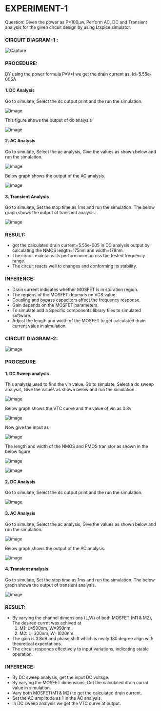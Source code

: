 # EXPERIMENT-1
Question: Given the power as P=100µw, Perform AC, DC and Transient analysis for the given circuit design by using Ltspice simulator.

### CIRCUIT DIAGRAM-1 :

![Capture](https://github.com/user-attachments/assets/502293a1-3c00-4db0-84ed-ca37947585df)

### PROCEDURE:
BY using the power formula P=V*I 
we get the drain current as,
Id=5.55e-005A
#### 1. DC Analysis
Go to simulate, Select the dc output print and the run the simulation.

![image](https://github.com/user-attachments/assets/ef924102-e523-4182-a514-e4dd73970e36)

This figure shows the output of dc analysis
 
 ![image](https://github.com/user-attachments/assets/4b666033-e68a-4743-9e5b-810968de749e)

#### 2. AC Analysis
Go to simulate, Select the ac analysis, Give the values as shown below and run the simulation.

![image](https://github.com/user-attachments/assets/a0f7da9d-3529-4060-b0c1-7669947a6c04)

Below graph shows the output of the AC analysis.

![image](https://github.com/user-attachments/assets/b547e04e-196e-47fd-8797-e1cc9ba7eb9c)

#### 3. Transient Analysis
Go to simulate, Set the stop time as 1ms and run the simulation.
The below graph shows the output of transient analysis.

![image](https://github.com/user-attachments/assets/eee3db42-638e-430f-9aaf-1dd7c4141f70)

### RESULT:
* got the calculated drain current=5.55e-005 in DC analysis output by calculating the NMOS length=175nm and width=178nm.
* The circuit maintains its performance across the tested frequency range.
* The circuit reacts well to changes and conforming its stability.

### INFERENCE:
* Drain current indicates whether MOSFET is in sturation region.
* The regions of the MOSFET depends on VGS value.
* Coupling and bypass capacitors affect the frequency response.
* Gain depends on the MOSFET parameters.
* To simulate add a Specific components library files to simulated software.
* Adjust the length and width of the MOSFET to get calculated drain current value in simulation.

### CIRCUIT DIAGRAM-2:

![image](https://github.com/user-attachments/assets/aa571835-21ea-4ca5-942e-f7bcbca4cc25)

### PROCEDURE
#### 1. DC Sweep analysis
This analysis used to find the vin value.
Go to simulate, Select a dc sweep analysis, Give the values as shown below and run the simulation.

![image](https://github.com/user-attachments/assets/33d5b92c-a501-43eb-a134-30cc05e216e1)

Below graph shows the VTC curve and the value of vin as 0.8v

![image](https://github.com/user-attachments/assets/c9c9e3d4-0a57-4356-b84d-8a821b9c8448)

Now give the input as 

![image](https://github.com/user-attachments/assets/bb1c591b-4d3a-4344-b2f2-80372af8567a)

The length and width of the NMOS and PMOS tranistor as shown in the below figure

![image](https://github.com/user-attachments/assets/283c39f0-5eea-4292-a833-91b5da308a6b)

![image](https://github.com/user-attachments/assets/3641668c-d141-48e5-b0e2-aac11a9b014c)

#### 2. DC Analysis
Go to simulate, Select the dc output print and the run the simulation.

![image](https://github.com/user-attachments/assets/daef7b7e-e64c-4510-8f23-e55121daa510)

#### 3. AC Analysis
Go to simulate, Select the ac analysis, Give the values as shown below and run the simulation.

![image](https://github.com/user-attachments/assets/6d629781-a005-40d2-87f3-e2b178e2ad4c)

Below graph shows the output of the AC analysis.

![image](https://github.com/user-attachments/assets/cbcdaa25-38e7-4266-8034-4108e9402a90)

#### 4. Transient analysis
Go to simulate, Set the stop time as 1ms and run the simulation.
The below graph shows the output of transient analysis.

![image](https://github.com/user-attachments/assets/c0f8f7c7-ed03-4867-8433-047d7c474862)

### RESULT:
* By varying the channel dimensions (L,W) of both MOSFET (M1 & M2), The desired currnt was achived at
   1. M1: L=500nm, W=950nm.
   2. M2: L=300nm, W=1020nm.
* The gain is 3.8dB and phase shift  which is nealy 180 degree align with theoretical expectations.
* The circuit responds effectively to input variations, indicating stable operation.

### INFERENCE:
* By DC sweep analysis, get the input DC voltsge.
* By varying the MOSFET dimensions, Get the calculated drain currnt value in simulation.
* Vary both MOSFET(M1 & M2) to get the calculated drain current.
* Set the AC amplitude as 1 in the AC analysis.
* In DC sweep analysis we get the VTC curve at output.
